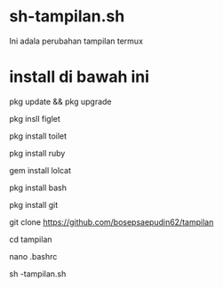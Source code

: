# sh-tampilan.sh

Ini adala perubahan tampilan termux

# install di bawah ini

pkg update && pkg upgrade

pkg insll figlet

pkg install toilet    

pkg install ruby

gem install lolcat

pkg install bash

pkg install git

git clone https://github.com/bosepsaepudin62/tampilan 

cd tampilan

nano .bashrc

sh -tampilan.sh

